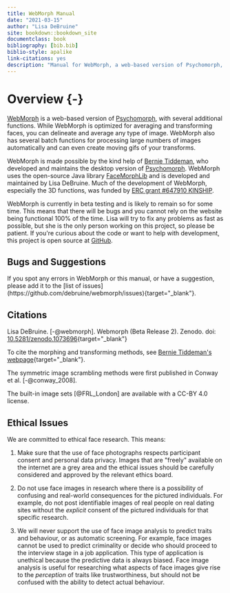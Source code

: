 ```yaml
--- 
title: WebMorph Manual
date: "2021-03-15"
author: "Lisa DeBruine"
site: bookdown::bookdown_site
documentclass: book
bibliography: [bib.bib]
biblio-style: apalike
link-citations: yes
description: "Manual for WebMorph, a web-based version of Psychomorph, with several additional functions."
---
```


# Overview {-}

[WebMorph](https://webmorph.org) is a web-based version of [Psychomorph](http://users.aber.ac.uk/bpt/jpsychomorph/), with several additional functions. While WebMorph is optimized for averaging and transforming faces, you can delineate and average any type of image. WebMorph also has several batch functions for processing large numbers of images automatically and can even create moving gifs of your transforms.

WebMorph is made possible by the kind help of [Bernie Tiddeman](http://users.aber.ac.uk/bpt/), who developed and maintains the desktop version of [Psychomorph](http://users.aber.ac.uk/bpt/jpsychomorph/). WebMorph uses the open-source Java library [FaceMorphLib](http://users.aber.ac.uk/bpt/jpsychomorph/version6/javadoc/) and is developed and maintained by Lisa DeBruine. Much of the development of WebMorph, especially the 3D functions, was funded by [ERC grant #647910 KINSHIP](http://cordis.europa.eu/project/rcn/198451_en.html).

WebMorph is currently in beta testing and is likely to remain so for some time. This means that there will be bugs and you cannot rely on the website being functional 100% of the time. Lisa will try to fix any problems as fast as possible, but she is the only person working on this project, so please be patient. If you're curious about the code or want to help with development, this project is open source at [GitHub](https://github.com/debruine/webmorph). 

## Bugs and Suggestions

<div class="bug">
If you spot any errors in WebMorph or this manual, or have a suggestion, please add it to the [list of issues](https://github.com/debruine/webmorph/issues){target="_blank"}.
</div>

## Citations

Lisa DeBruine. [-@webmorph]. Webmorph (Beta Release 2). Zenodo. doi: [10.5281/zenodo.1073696](https://dx.dio.org/10.5281/zenodo.1073696){target="_blank"}

To cite the morphing and transforming methods, see  [Bernie Tiddeman's webpage](http://users.aber.ac.uk/bpt/jpsychomorph/){target="_blank"}.

The symmetric image scrambling methods were first published in Conway et al. [-@conway_2008].

The built-in image sets [@FRL_London] are available with a CC-BY 4.0 license.

## Ethical Issues

We are committed to ethical face research. This means:

1. Make sure that the use of face photographs respects participant consent and personal data privacy. Images that are "freely" available on the internet are a grey area and the ethical issues should be carefully considered and approved by the relevant ethics board.

2. Do not use face images in research where there is a possibility of confusing and real-world consequences for the pictured individuals. For example, do not post identifiable images of real people on real dating sites without the *explicit* consent of the pictured individuals for that specific research.

3. We will never support the use of face image analysis to predict traits and behaviour, or as automatic screening. For example, face images cannot be used to predict criminality or decide who should proceed to the interview stage in a job application. This type of application is unethical because the predictive data is always biased. Face image analysis is useful for researching what aspects of face images give rise to the *perception* of traits like trustworthiness, but should not be confused with the ability to detect actual behaviour.




